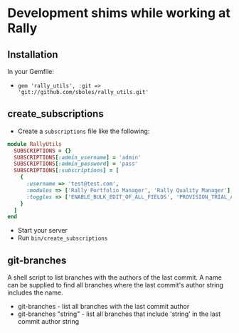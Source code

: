 # Development shims while working at Rally

## Installation
In your Gemfile:

* `gem 'rally_utils', :git => 'git://github.com/sboles/rally_utils.git'`

## create_subscriptions
* Create a `subscriptions` file like the following:

```ruby
module RallyUtils
  SUBSCRIPTIONS = {}
  SUBSCRIPTIONS[:admin_username] = 'admin'
  SUBSCRIPTIONS[:admin_password] = 'pass'
  SUBSCRIPTIONS[:subscriptions] = [
    {
      :username => 'test@test.com',
      :modules => ['Rally Portfolio Manager', 'Rally Quality Manager'],
      :toggles => ['ENABLE_BULK_EDIT_OF_ALL_FIELDS', 'PROVISION_TRIAL_AND_COMMUNITY_IN_PROD']
    }
  ]
end
```
* Start your server
* Run `bin/create_subscriptions`

## git-branches
A shell script to list branches with the authors of the last commit. A name can be supplied 
to find all branches where the last commit's author string includes the name.

* git-branches - list all branches with the last commit author
* git-branches "string" - list all branches that include 'string' in the last commit author string   

